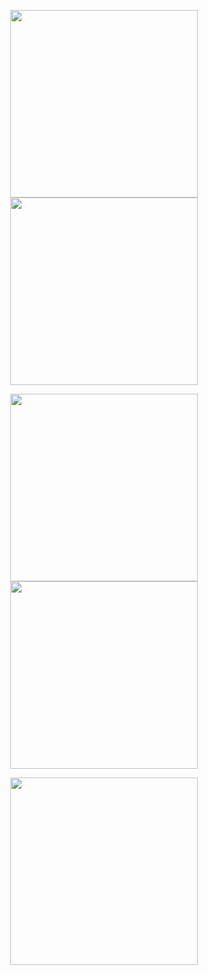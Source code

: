 <p align="center">
  <img src="https://github.com/user-attachments/assets/66761443-5ec1-4606-8101-98c7f477b09b" width="300">
  <img src="https://github.com/user-attachments/assets/c09d0586-e348-46fd-8658-8a23b5030471" width="300">
</p>

<p align="center">
  <img src="https://github.com/user-attachments/assets/6faa1edb-e9d1-4005-b0e8-d971d101ae0f" width="300">
  <img src="https://github.com/user-attachments/assets/9d25e8a8-cca4-48a0-a94c-5318ac2a0cf7" width="300">
</p>

<p align="center">
  <img src="https://github.com/user-attachments/assets/ad6c57af-644b-4680-9ff6-c62b5301b32b" width="300">
</p>
